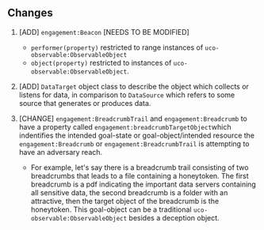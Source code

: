 ## Changes

1. [ADD] `engagement:Beacon` [NEEDS TO BE MODIFIED]
    - `performer(property)` restricted to range instances of `uco-observable:ObservableObject`
    - `object(property)` restricted to instances of `uco-observable:ObservableObject`.

2. [ADD] `DataTarget` object class to describe the object which collects or listens for data, in comparison to `DataSource` which refers to some source that generates or produces data.

3. [CHANGE] `engagement:BreadcrumbTrail` and `engagement:Breadcrumb` to have a property called `engagement:breadcrumbTargetObject`which indentifies the intended goal-state or goal-object/intended resource the `engagement:Breadcrumb` or `engagement:BreadcrumbTrail` is attempting to have an adversary reach.
    - For example, let's say there is a breadcrumb trail consisting of two breadcrumbs that leads to a file containing a honeytoken. The first breadcrumb is a pdf indicating the important data servers containing all sensitive data, the second breadcrumb is a folder with an attractive, then the target object of the breadcrumb is the honeytoken. This goal-object can be a traditional `uco-observable:ObservableObject` besides a deception object.


```python

```
